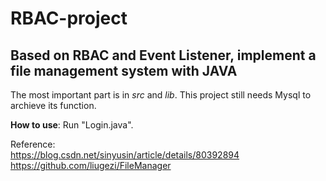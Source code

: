 # RBAC-project
## Based on __RBAC__ and __Event Listener__, implement a file management system with __JAVA__  
The most important part is in *src* and *lib*. This project still needs Mysql to archieve its function.   

__How to use__: Run "Login.java".  

Reference:  
https://blog.csdn.net/sinyusin/article/details/80392894  
https://github.com/liugezi/FileManager  
